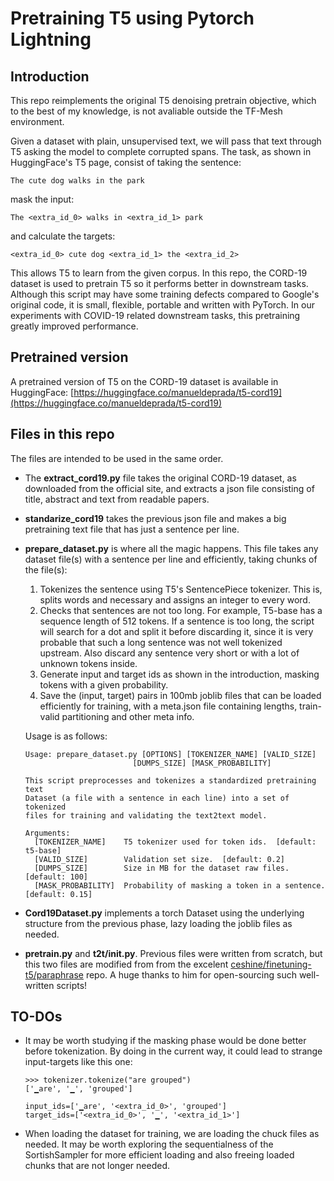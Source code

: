 # Pretraining T5 using Pytorch Lightning
## Introduction
This repo reimplements the original T5 denoising pretrain objective, which to the best of my knowledge, is not avaliable outside the TF-Mesh environment. 

Given a dataset with plain, unsupervised text, we will pass that text through T5 asking the model to complete corrupted spans. The task, as shown in HuggingFace's T5 page, consist of taking the sentence:

`The cute dog walks in the park`

mask the input:

`The <extra_id_0> walks in <extra_id_1> park`

and calculate the targets:

`<extra_id_0> cute dog <extra_id_1> the <extra_id_2>`

This allows T5 to learn from the given corpus. In this repo, the CORD-19 dataset is used to pretrain T5 so it performs better in downstream tasks. Although this script may have some training defects compared to Google's original code, it is small, flexible, portable and written with PyTorch. In our experiments with COVID-19 related downstream tasks, this pretraining greatly improved performance.

## Pretrained version
A pretrained version of T5 on the CORD-19 dataset is available in HuggingFace: [https://huggingface.co/manueldeprada/t5-cord19](https://huggingface.co/manueldeprada/t5-cord19) 

## Files in this repo
The files are intended to be used in the same order.
- The **extract_cord19.py** file takes the original CORD-19 dataset, as downloaded from the official site, and extracts a json file consisting of title, abstract and text from readable papers.
- **standarize_cord19** takes the previous json file and makes a big pretraining text file that has just a sentence per line.
- **prepare_dataset.py** is where all the magic happens. This file takes any dataset file(s) with a sentence per line and efficiently, taking chunks of the file(s):
    1. Tokenizes the sentence using T5's SentencePiece tokenizer. This is, splits words and necessary and assigns an integer to every word.
    2. Checks that sentences are not too long. For example, T5-base has a sequence length of 512 tokens. If a sentence is too long, the script will search for a dot and split it before discarding it, since it is very probable that such a long sentence was not well tokenized upstream. Also discard any sentence very short or with a lot of unknown tokens inside.
    4. Generate input and target ids as shown in the introduction, masking tokens with a given probability.
    5. Save the (input, target) pairs in 100mb joblib files that can be loaded efficiently for training, with a meta.json file containing lengths, train-valid partitioning and other meta info.
  
  Usage is as follows:
  ```
  Usage: prepare_dataset.py [OPTIONS] [TOKENIZER_NAME] [VALID_SIZE] 
                          [DUMPS_SIZE] [MASK_PROBABILITY]

  This script preprocesses and tokenizes a standardized pretraining text
  Dataset (a file with a sentence in each line) into a set of tokenized
  files for training and validating the text2text model.

  Arguments:
    [TOKENIZER_NAME]    T5 tokenizer used for token ids.  [default: t5-base]
    [VALID_SIZE]        Validation set size.  [default: 0.2]
    [DUMPS_SIZE]        Size in MB for the dataset raw files.  [default: 100]
    [MASK_PROBABILITY]  Probability of masking a token in a sentence.  [default: 0.15]
  ```
- **Cord19Dataset.py** implements a torch Dataset using the underlying structure from the previous phase, lazy loading the joblib files as needed.
- **pretrain.py** and **t2t/__init__.py**. Previous files were written from scratch, but this two files are modified from  from the excelent [ceshine/finetuning-t5/paraphrase](https://github.com/ceshine/finetuning-t5/tree/master/paraphrase) repo. A huge thanks to him for open-sourcing such well-written scripts!

## TO-DOs

- It may be worth studying if the masking phase would be done better before tokenization. By doing in the current way, it could lead to strange input-targets like this one:
  ```
  >>> tokenizer.tokenize("are grouped")
  ['▁are', '▁', 'grouped']
  
  input_ids=['▁are', '<extra_id_0>', 'grouped']
  target_ids=['<extra_id_0>', '▁', '<extra_id_1>']
  ```
- When loading the dataset for training, we are loading the chuck files as needed. It may be worth exploring the sequentialness  of the SortishSampler for more efficient loading and also freeing loaded chunks that are not longer needed.
